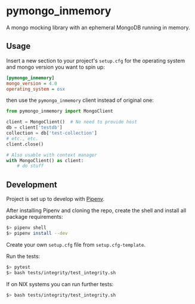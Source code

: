 # pymongo_inmemory
A mongo mocking library with an ephemeral MongoDB running in memory.

## Usage
Insert a new section to your project's `setup.cfg` for the operating system and
mongo version you want to spin up:
```ini
[pymongo_inmemory]
mongo_version = 4.0
operating_system = osx
```

then use the `pymongo_inmemory` client instead of original one:
```python
from pymongo_inmemory import MongoClient

client = MongoClient()  # No need to provide host
db = client['testdb']
collection = db['test-collection']
# etc., etc.
client.close()

# Also usable with context manager
with MongoClient() as client:
    # do stuff
```

## Development
Project is set up to develop with [Pipenv](https://github.com/pypa/pipenv).

After installing Pipenv and cloning the repo, create the shell and install all
package requirements:

```bash
$> pipenv shell
$> pipenv install --dev
```

Create your own `setup.cfg` file from `setup.cfg-template`.

Run the tests:
```bash
$> pytest
$> bash tests/integrity/test_integrity.sh
```

If on NIX systems you can run further tests:
```bash
$> bash tests/integrity/test_integrity.sh
```
